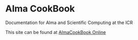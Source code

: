 # Alma CookBook
Documentation for Alma and Scientific Computing at the ICR

This site can be found at [AlmaCookBook Online](https://almacookbook.github.io/)
